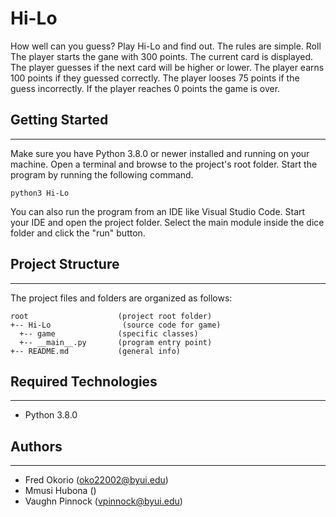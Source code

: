 # Hi-Lo
How well can you guess? Play Hi-Lo and find out. The rules are simple. Roll 
The player starts the gane with 300 points. The current card is displayed. The player guesses if the next card will be higher or lower. The player earns 100 points if they guessed correctly. The player looses 75 points if the guess incorrectly. If the player reaches 0 points the game is over.  

## Getting Started
---
Make sure you have Python 3.8.0 or newer installed and running on your machine. Open a terminal and 
browse to the project's root folder. Start the program by running the following command.
```
python3 Hi-Lo 
```
You can also run the program from an IDE like Visual Studio Code. Start your IDE and open the 
project folder. Select the main module inside the dice folder and click the "run" button.

## Project Structure
---
The project files and folders are organized as follows:
```
root                    (project root folder)
+-- Hi-Lo                (source code for game)
  +-- game              (specific classes)
  +-- __main__.py       (program entry point)
+-- README.md           (general info)
```

## Required Technologies
---
* Python 3.8.0

## Authors
---
* Fred Okorio (oko22002@byui.edu)
* Mmusi Hubona ()
* Vaughn Pinnock (vpinnock@byui.edu)
